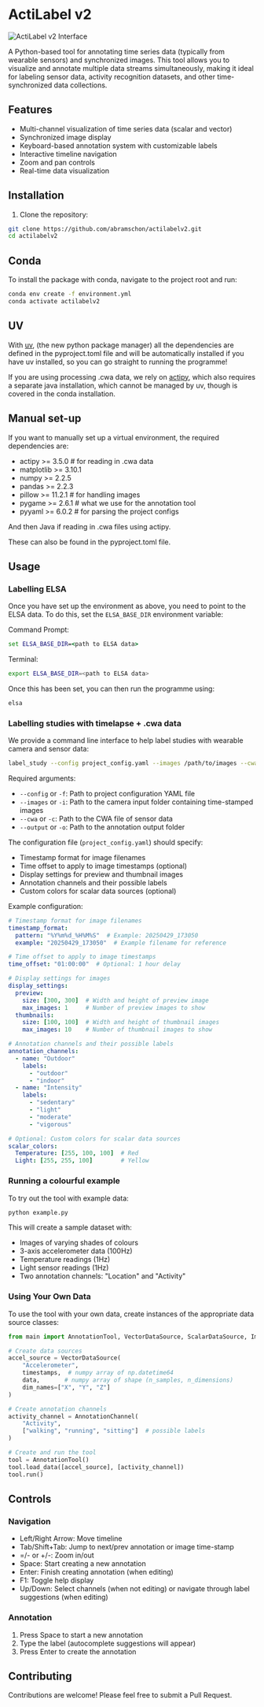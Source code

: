 # ActiLabel v2
![ActiLabel v2 Interface](actilabel.png)


A Python-based tool for annotating time series data (typically from wearable sensors) and synchronized images. This tool allows you to visualize and annotate multiple data streams simultaneously, making it ideal for labeling sensor data, activity recognition datasets, and other time-synchronized data collections.

## Features

- Multi-channel visualization of time series data (scalar and vector)
- Synchronized image display
- Keyboard-based annotation system with customizable labels
- Interactive timeline navigation
- Zoom and pan controls
- Real-time data visualization

## Installation

1. Clone the repository:
```bash
git clone https://github.com/abramschon/actilabelv2.git
cd actilabelv2
```

## Conda
To install the package with conda, navigate to the project root and run:
```bash
conda env create -f environment.yml
conda activate actilabelv2
```

## UV
With [uv](https://docs.astral.sh/uv/), (the new python package manager) all the dependencies are defined in the pyproject.toml file and will be automatically installed if you have uv installed, so you can go straight to running the programme! 

If you are using processing .cwa data, we rely on [actipy](https://actipy.readthedocs.io/en/latest/), which also requires a separate java installation, which cannot be managed by uv, though is covered in the conda installation.

## Manual set-up
If you want to manually set up a virtual environment, the required dependencies are:

- actipy >= 3.5.0 # for reading in .cwa data
- matplotlib >= 3.10.1
- numpy >= 2.2.5
- pandas >= 2.2.3 
- pillow >= 11.2.1 # for handling images
- pygame >= 2.6.1 # what we use for the annotation tool
- pyyaml >= 6.0.2 # for parsing the project configs

And then Java if reading in .cwa files using actipy.

These can also be found in the pyproject.toml file.

## Usage

### Labelling ELSA
Once you have set up the environment as above, you need to point to the ELSA data. To do this, set the `ELSA_BASE_DIR` environment variable:

Command Prompt:
```bat
set ELSA_BASE_DIR=<path to ELSA data>
```
Terminal:
```bash
export ELSA_BASE_DIR=<path to ELSA data>
```
Once this has been set, you can then run the programme using:
```bash
elsa
```

### Labelling studies with timelapse + .cwa data

We provide a command line interface to help label studies with wearable camera and sensor data:

```bash
label_study --config project_config.yaml --images /path/to/images --cwa /path/to/data.cwa --output /path/to/output
```

Required arguments:
- `--config` or `-f`: Path to project configuration YAML file
- `--images` or `-i`: Path to the camera input folder containing time-stamped images
- `--cwa` or `-c`: Path to the CWA file of sensor data
- `--output` or `-o`: Path to the annotation output folder

The configuration file (`project_config.yaml`) should specify:
- Timestamp format for image filenames
- Time offset to apply to image timestamps (optional)
- Display settings for preview and thumbnail images
- Annotation channels and their possible labels
- Custom colors for scalar data sources (optional)

Example configuration:
```yaml
# Timestamp format for image filenames
timestamp_format:
  pattern: "%Y%m%d_%H%M%S"  # Example: 20250429_173050
  example: "20250429_173050"  # Example filename for reference

# Time offset to apply to image timestamps
time_offset: "01:00:00"  # Optional: 1 hour delay

# Display settings for images
display_settings:
  preview:
    size: [300, 300]  # Width and height of preview image
    max_images: 1     # Number of preview images to show
  thumbnails:
    size: [100, 100]  # Width and height of thumbnail images
    max_images: 10    # Number of thumbnail images to show

# Annotation channels and their possible labels
annotation_channels:
  - name: "Outdoor"
    labels:
      - "outdoor"
      - "indoor"
  - name: "Intensity"
    labels:
      - "sedentary"
      - "light"
      - "moderate"
      - "vigorous"

# Optional: Custom colors for scalar data sources
scalar_colors:
  Temperature: [255, 100, 100]  # Red
  Light: [255, 255, 100]        # Yellow
```

### Running a colourful example

To try out the tool with example data:

```bash
python example.py
```

This will create a sample dataset with:
- Images of varying shades of colours
- 3-axis accelerometer data (100Hz)
- Temperature readings (1Hz)
- Light sensor readings (1Hz)
- Two annotation channels: "Location" and "Activity"

### Using Your Own Data

To use the tool with your own data, create instances of the appropriate data source classes:

```python
from main import AnnotationTool, VectorDataSource, ScalarDataSource, ImageDataSource, AnnotationChannel

# Create data sources
accel_source = VectorDataSource(
    "Accelerometer",
    timestamps,  # numpy array of np.datetime64
    data,       # numpy array of shape (n_samples, n_dimensions)
    dim_names=["X", "Y", "Z"]
)

# Create annotation channels
activity_channel = AnnotationChannel(
    "Activity",
    ["walking", "running", "sitting"]  # possible labels
)

# Create and run the tool
tool = AnnotationTool()
tool.load_data([accel_source], [activity_channel])
tool.run()
```

## Controls

### Navigation
- Left/Right Arrow: Move timeline
- Tab/Shift+Tab: Jump to next/prev annotation or image time-stamp
- =/- or +/-: Zoom in/out
- Space: Start creating a new annotation
- Enter: Finish creating annotation (when editing)
- F1: Toggle help display
- Up/Down: Select channels (when not editing) or navigate through label suggestions (when editing)

### Annotation
1. Press Space to start a new annotation
2. Type the label (autocomplete suggestions will appear)
3. Press Enter to create the annotation

## Contributing

Contributions are welcome! Please feel free to submit a Pull Request.